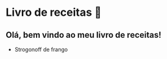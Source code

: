 # Livro de receitas :hamburger:

## Olá, bem vindo ao meu livro de receitas!

* Strogonoff de frango

  
